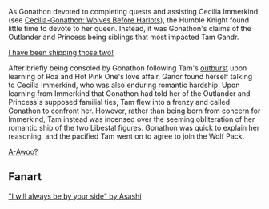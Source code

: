 <!-- title: A Ship Sunken, A Pack Expanded -->

As Gonathon devoted to completing quests and assisting Cecilia Immerkind (see [Cecilia-Gonathon: Wolves Before Harlots](#edge:cecilia-gigi)), the Humble Knight found little time to devote to her queen. Instead, it was Gonathon's claims of the Outlander and Princess being siblings that most impacted Tam Gandr.

[I have been shipping those two!](#embed:https://youtu.be/dgfH4qnRlfw?t=17281)

After briefly being consoled by Gonathon following Tam's [outburst](https://youtu.be/dgfH4qnRlfw?t=16055) upon learning of Roa and Hot Pink One's love affair, Gandr found herself talking to Cecilia Immerkind, who was also enduring romantic hardship. Upon learning from Immerkind that Gonathon had told her of the Outlander and Princess's supposed familial ties, Tam flew into a frenzy and called Gonathon to confront her. However, rather than being born from concern for Immerkind, Tam instead was incensed over the seeming obliteration of her romantic ship of the two Libestal figures. Gonathon was quick to explain her reasoning, and the pacified Tam went on to agree to join the Wolf Pack.

[A-Awoo?](#embed:https://youtu.be/dgfH4qnRlfw?t=17606)

## Fanart

["I will always be by your side" by Asashi](https://x.com/illust_asashi/status/1920369360209637411)
